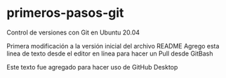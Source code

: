 # primeros-pasos-git
Control de versiones con Git en Ubuntu 20.04

Primera modificación a la versión inicial del archivo README
Agrego esta linea de texto desde el editor en línea para hacer un Pull desde GitBash

Este texto fue agregado para hacer uso de GitHub Desktop
